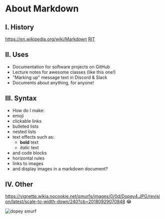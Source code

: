 # About Markdown

## I. History
https://en.wikipedia.org/wiki/Markdown
[RIT](https://en.wikipedia.org/wiki/Markdown)

## II. Uses
- Documentation for software projects on GitHub
- Lecture notes for awesome classes (like this one!)
- "Marking up" message text in Discord & Slack
- Documents about anything, for anyone!

## III. Syntax
- How do I make:
- emoji
- clickable links
- bulleted lists
- nested lists
- text effects such as:
	- **bold** text
	- *italic* text
- and code blocks
- horizontal rules
- links to images
- and display images in a markdown document?


## IV. Other
https://vignette.wikia.nocookie.net/smurfs/images/0/0d/Dopey4.JPG/revision/latest/scale-to-width-down/240?cb=20180929070848
:joy:

![dopey smurf](https://vignette.wikia.nocookie.net/smurfs/images/0/0d/Dopey4.JPG/revision/latest/scale-to-width-down/240?cb=20180929070848)
